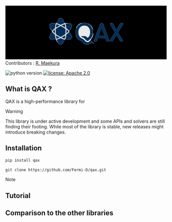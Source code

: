 ![image](./docs/media/qax_logo.svg)
Contributors : [R. Maekura](https://github.com/Fermi-D)

![python version](https://img.shields.io/badge/python-3.11%2B-purple) [![license: Apache 2.0](https://img.shields.io/badge/license-Apache%202.0-purple)](https://github.com/dynamiqs/dynamiqs/blob/main/LICENSE) 

## What is QAX ?
QAX is a high-performance library for 

> [!WARNING]
> This library is under active development and some APIs and solvers are still finding their footing. While most of the library is stable, new releases might introduce breaking changes.

## Installation

```shell
pip install qax
```

```shell
git clone https://github.com/Fermi-D/qax.git
```
> [!Note]
> 

## Tutorial

## Comparison to the other libraries
